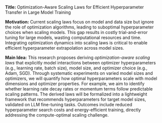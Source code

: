 **Title:** Optimization-Aware Scaling Laws for Efficient Hyperparameter Transfer in Large Model Training  

**Motivation:** Current scaling laws focus on model and data size but ignore the role of optimization algorithms, leading to suboptimal hyperparameter choices when scaling models. This gap results in costly trial-and-error tuning for large models, wasting computational resources and time. Integrating optimization dynamics into scaling laws is critical to enable efficient hyperparameter extrapolation across model sizes.  

**Main Idea:** This research proposes deriving *optimization-aware scaling laws* that explicitly model interactions between optimizer hyperparameters (e.g., learning rate, batch size), model size, and optimizer choice (e.g., Adam, SGD). Through systematic experiments on varied model sizes and optimizers, we will quantify how optimal hyperparameters scale with model dimensions and optimizer properties. For example, we aim to identify whether learning rate decay rates or momentum terms follow predictable scaling patterns. The derived laws will be formalized into a lightweight framework that recommends hyperparameters for target model sizes, validated on LLM fine-tuning tasks. Outcomes include reduced hyperparameter search costs and energy-efficient training, directly addressing the compute-optimal scaling challenge.